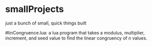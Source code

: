 # smallProjects
just a bunch of small, quick things built


#linCongruence.lua: 
a lua program that takes a modulus, multiplier, increment, and seed value to find the linear congruency of *n* values.
